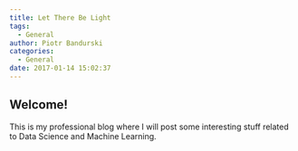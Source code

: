 ```yaml
---
title: Let There Be Light
tags:
  - General
author: Piotr Bandurski
categories:
  - General
date: 2017-01-14 15:02:37
---
```


## Welcome!
This is my professional blog where I will post some interesting stuff related to Data Science and Machine Learning.
